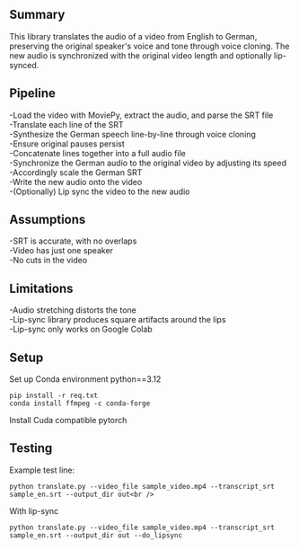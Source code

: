 ## Summary
This library translates the audio of a video from English to German, preserving the original speaker's voice and tone through voice cloning. The new audio is synchronized with the original video length and optionally lip-synced.

## Pipeline
-Load the video with MoviePy, extract the audio, and parse the SRT file<br />
-Translate each line of the SRT<br />
-Synthesize the German speech line-by-line through voice cloning<br />
-Ensure original pauses persist<br />
-Concatenate lines together into a full audio file<br />
-Synchronize the German audio to the original video by adjusting its speed<br />
-Accordingly scale the German SRT<br />
-Write the new audio onto the video<br />
-(Optionally) Lip sync the video to the new audio<br />

## Assumptions
-SRT is accurate, with no overlaps<br />
-Video has just one speaker<br />
-No cuts in the video<br />

## Limitations
-Audio stretching distorts the tone<br />
-Lip-sync library produces square artifacts around the lips<br />
-Lip-sync only works on Google Colab<br />

## Setup
Set up Conda environment python==3.12
```
pip install -r req.txt
conda install ffmpeg -c conda-forge
```
Install Cuda compatible pytorch<br />


## Testing
Example test line:<br />
```
python translate.py --video_file sample_video.mp4 --transcript_srt sample_en.srt --output_dir out<br />
```
With lip-sync<br />
```
python translate.py --video_file sample_video.mp4 --transcript_srt sample_en.srt --output_dir out --do_lipsync
```
